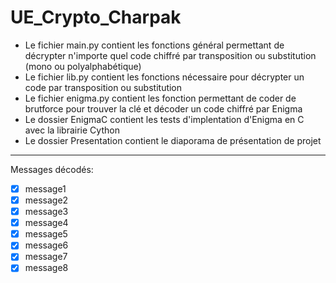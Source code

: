 # UE_Crypto_Charpak

- Le fichier main.py contient les fonctions général permettant de décrypter n'importe quel code chiffré par transposition ou substitution (mono ou polyalphabétique)
- Le fichier lib.py contient les fonctions nécessaire pour décrypter un code par transposition ou substitution
- Le fichier enigma.py contient les fonction permettant de coder de brutforce pour trouver la clé et décoder un code chiffré par Enigma
- Le dossier EnigmaC contient les tests d'implentation d'Enigma en C avec la librairie Cython
- Le dossier Presentation contient le diaporama de présentation de projet
_______________________________________
Messages décodés:<br>
- [x] message1<br>
- [x] message2<br>
- [x] message3<br>
- [x] message4<br>
- [x] message5<br>
- [x] message6<br>
- [x] message7<br>
- [x] message8<br>
